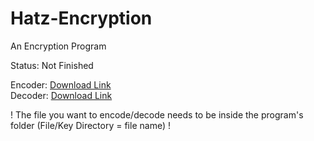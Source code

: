 # Hatz-Encryption
An Encryption Program

Status: Not Finished

Encoder: [Download Link](https://github.com/blindeyethe/Hatz-Encryption/raw/main/Encoder/Release/Encoder.exe) </br>
Decoder: [Download Link](https://github.com/blindeyethe/Hatz-Encryption/raw/main/Decoder/Release/Decoder.exe)

! The file you want to encode/decode needs to be inside the program's folder (File/Key Directory = file name) !
